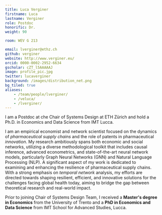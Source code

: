 ```yaml
---
title: Luca Verginer
firstname: Luca
lastname: Verginer
role: Postdoc
honorific: Dr.
weight: 90

room: WEV G 213

email: lverginer@ethz.ch
github: verginer
website: http://www.verginer.eu/
orcid: 0000-0002-2952-6634
gscholar: cZT_l5AAAAAJ
image: profile_pic.jpg
twitter: lucaverginer
background: /images/distribution_net.png
bg_tiled: true
aliases:
    - /team/people/lverginer/
    - /veluca/
    - /lverginer/
---
```



I am a Postdoc at che Chair of Systems Design at ETH Zürich and hold a Ph.D. in Economics and Data Science from IMT Lucca.

I am an empirical economist and network scientist focused on the dynamics of *pharmaceutical supply chains* and the role of patents in pharmaceutical *innovation*. My research ambitiously spans both economic and social networks, utilizing a diverse methodological toolkit that includes causal inference, advanced econometrics, and state-of-the-art neural network models, particularly Graph Neural Networks (GNN) and Natural Language Processing (NLP). A significant aspect of my work is dedicated to examining and enhancing the resilience of pharmaceutical supply chains. With a strong emphasis on *temporal network* analysis, my efforts are directed towards shaping resilient, efficient, and innovative solutions for the challenges facing global health today, aiming to bridge the gap between theoretical research and real-world impact.


Prior to joining Chair of Systems Design Team, I received a **Master's degree in Economics** from the University of Trento and a **PhD in Economics and Data Science** from IMT School for Advanced Studies, Lucca.


[pathpy]: http://www.pathpy.net
[dag]: https://www.ifi.uzh.ch/en/dag/people/scholtes.html
